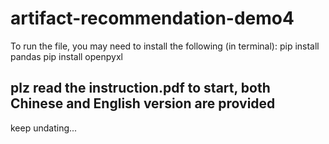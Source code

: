 # artifact-recommendation-demo4
To run the file, you may need to install the following (in terminal):
pip install pandas
pip install openpyxl

## plz read the instruction.pdf to start, both Chinese and English version are provided
keep undating...
